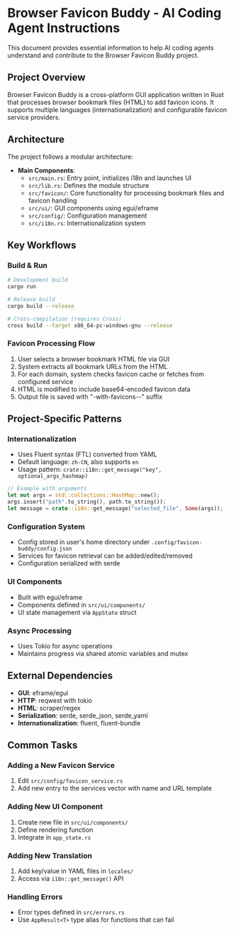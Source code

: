 # Browser Favicon Buddy - AI Coding Agent Instructions

This document provides essential information to help AI coding agents understand and contribute to the Browser Favicon Buddy project.

## Project Overview

Browser Favicon Buddy is a cross-platform GUI application written in Rust that processes browser bookmark files (HTML) to add favicon icons. It supports multiple languages (internationalization) and configurable favicon service providers.

## Architecture

The project follows a modular architecture:

- **Main Components**:
  - `src/main.rs`: Entry point, initializes i18n and launches UI
  - `src/lib.rs`: Defines the module structure
  - `src/favicon/`: Core functionality for processing bookmark files and favicon handling
  - `src/ui/`: GUI components using egui/eframe
  - `src/config/`: Configuration management
  - `src/i18n.rs`: Internationalization system

## Key Workflows

### Build & Run

```bash
# Development build
cargo run

# Release build
cargo build --release

# Cross-compilation (requires Cross)
cross build --target x86_64-pc-windows-gnu --release
```

### Favicon Processing Flow

1. User selects a browser bookmark HTML file via GUI
2. System extracts all bookmark URLs from the HTML
3. For each domain, system checks favicon cache or fetches from configured service
4. HTML is modified to include base64-encoded favicon data
5. Output file is saved with "-with-favicons--<timestamp>" suffix

## Project-Specific Patterns

### Internationalization

- Uses Fluent syntax (FTL) converted from YAML
- Default language: `zh-CN`, also supports `en`
- Usage pattern: `crate::i18n::get_message("key", optional_args_hashmap)`

```rust
// Example with arguments
let mut args = std::collections::HashMap::new();
args.insert("path".to_string(), path.to_string());
let message = crate::i18n::get_message("selected_file", Some(args));
```

### Configuration System

- Config stored in user's home directory under `.config/favicon-buddy/config.json`
- Services for favicon retrieval can be added/edited/removed
- Configuration serialized with serde

### UI Components

- Built with egui/eframe
- Components defined in `src/ui/components/`
- UI state management via `AppState` struct

### Async Processing

- Uses Tokio for async operations
- Maintains progress via shared atomic variables and mutex

## External Dependencies

- **GUI**: eframe/egui
- **HTTP**: reqwest with tokio
- **HTML**: scraper/regex
- **Serialization**: serde, serde_json, serde_yaml
- **Internationalization**: fluent, fluent-bundle

## Common Tasks

### Adding a New Favicon Service

1. Edit `src/config/favicon_service.rs`
2. Add new entry to the services vector with name and URL template

### Adding New UI Component

1. Create new file in `src/ui/components/`
2. Define rendering function
3. Integrate in `app_state.rs`

### Adding New Translation

1. Add key/value in YAML files in `locales/`
2. Access via `i18n::get_message()` API

### Handling Errors

- Error types defined in `src/errors.rs`
- Use `AppResult<T>` type alias for functions that can fail
